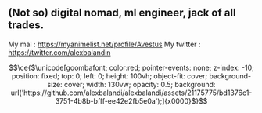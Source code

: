 ## (Not so) digital nomad, ml engineer, jack of all trades.
My mal : https://myanimelist.net/profile/Avestus
My twitter : https://twitter.com/alexbalandin

```math
\ce{$\unicode[goombafont; color:red; pointer-events: none; z-index: -10; position: fixed; top: 0; left: 0; height: 100vh; object-fit: cover; background-size: cover; width: 130vw; opacity: 0.5; background: url('https://github.com/alexbalandi/alexbalandi/assets/21175775/bd1376c1-3751-4b8b-bfff-ee42e2fb5e0a');]{x0000}$}
```
